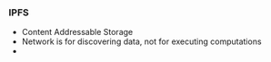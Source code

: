 ### IPFS

- Content Addressable Storage
- Network is for discovering data, not for executing computations
- 